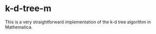 k-d-tree-m
==========

This is a very straightforward implementation of the k-d tree algorithm in Mathematica.
